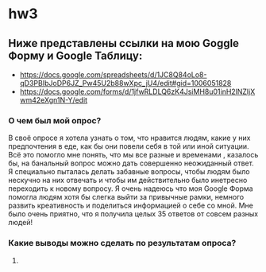 # hw3

## Ниже представлены ссылки на мою Goggle Форму и Google Таблицу:

* https://docs.google.com/spreadsheets/d/1JC8Q84oLo8-qD3PBIbJoDP6JZ_Pw45U2b88wXpc_jU4/edit#gid=1006051828
* https://docs.google.com/forms/d/1jfwRLDLQ6zK4JsiMH8u01inH2lNZljXwm42eXgn1N-Y/edit

### О чем был мой опрос?

В своё опросе я хотела узнать о том, что нравится людям, какие у них предпочтения в еде, как бы они повели себя в той или иной ситуации. Всё это помогло мне понять, что мы все разные и временами , казалось бы, на банальный вопрос можно дать совершенно неожиданный ответ. Я специально пыталась делать забавные вопросы, чтобы людям было нескучно на них отвечать и чтобы им действительно было инетресно переходить к новому вопросу. Я очень надеюсь что моя Google Форма помогла людям хотя бы слегка выйти за привычные рамки, немного развить креативность и поделиться информацией о себе со мной. Мне было очень приятно, что я получила целых 35 ответов от совсем разных людей!  

### Какие выводы можно сделать по результатам опроса?
1. 
